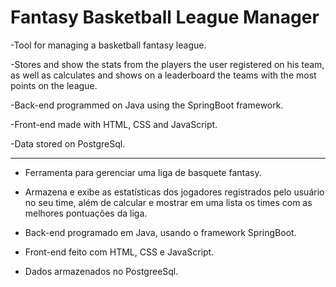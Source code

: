 # Fantasy Basketball League Manager

-Tool for managing a basketball fantasy league.

-Stores and show the stats from the players the user registered on his team, as well as calculates and shows on a leaderboard the teams with the most points on the league.

-Back-end programmed on Java using the SpringBoot framework.

-Front-end made with HTML, CSS and JavaScript.

-Data stored on PostgreSql.

<hr>

- Ferramenta para gerenciar uma liga de basquete fantasy.

- Armazena e exibe as estatísticas dos jogadores registrados pelo usuário no seu time, além de calcular e mostrar em uma lista os times com as melhores pontuações da liga.

- Back-end programado em Java, usando o framework SpringBoot.

- Front-end feito com HTML, CSS e JavaScript.

- Dados armazenados no PostgreeSql.
